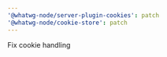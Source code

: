 ```yaml
---
'@whatwg-node/server-plugin-cookies': patch
'@whatwg-node/cookie-store': patch
---
```


Fix cookie handling
